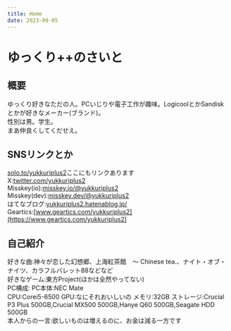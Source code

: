 ```yaml
---
title: Home
date: 2023-09-05
---
```


# ゆっくり++のさいと  
 
## 概要  
ゆっくり好きなただの人。PCいじりや電子工作が趣味。LogicoolとかSandiskとかが好きなメーカー(ブランド)。  
性別は男。学生。  
まあ仲良くしてくだせえ。 
## SNSリンクとか  
[solo.to/yukkuriplus2](https://solo.to/yukkuriplus2)ここにもリンクあります  
X:[twitter.com/yukkuriplus2](https://twitter.com/yukkuriplus2)  
Misskey(io):[misskey.io/@yukkuriplus2](https://misskey.io/@yukkuriplus2)  
Misskey(dev):[misskey.dev/@yukkuriplus2](https://misskey.dev/@yukkuriplus2)  
はてなブログ:[yukkuriplus2.hatenablog.jp/](https://yukkuriplus2.hatenablog.jp/)  
Geartics:[www.geartics.com/yukkuriplus2](https://www.geartics.com/yukkuriplus2)  

## 自己紹介  
好きな曲:神々が恋した幻想郷、上海紅茶館　～ Chinese tea.、ナイト・オブ・ナイツ、カラフルバレット88などなど  
好きなゲーム:東方Project(ほかは全然やってない)  
PC構成:
 PC本体:NEC Mate  
 CPU:Corei5-6500
 GPU:なにそれおいしいの
 メモリ:32GB
 ストレージ:Crucial P3 Plus 500GB,Crucial MX500 500GB,Hanye Q60 500GB,Seagate HDD 500GB  
本人からの一言:欲しいものは増えるのに、お金は減る一方です

 
